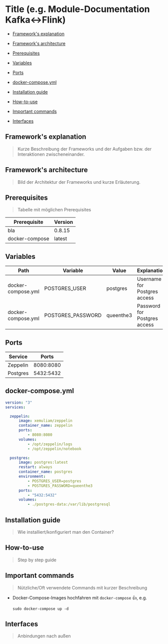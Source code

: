 # Title (e.g. Module-Documentation Kafka<->Flink)

* [Framework's explanation](#frameworks-explanation)

* [Framework's architecture](#frameworks-architecture)

* [Prerequisites](#prerequisites)

* [Variables](#variables)

* [Ports](#ports)

* [docker-compose.yml](#dockercomposeyml)

* [Installation guide](#installation-guide)

* [How-to-use](#howtouse)

* [Important commands](#important-commands)

* [Interfaces](#interfaces)




## <a name="frameworks-explanation"></a> Framework's explanation 

> Kurze Beschreibung der Frameworks und der Aufgaben bzw. der Interaktionen zwischeneinander.

## <a name="frameworks-architecture"></a> Framework's architecture

> Bild der Architektur der Frameworks und kurze Erläuterung.

## Prerequisites

> Tabelle mit möglichen Prerequisites

Prerequisite | Version 
------------ | -------
bla | 0.8.15
docker-compose | latest

## Variables  

Path | Variable | Value | Explanation 
---- | -------- | -------- | -----------
docker-compose.yml | POSTGRES_USER | postgres | Username for Postgres access
docker-compose.yml | POSTGRES_PASSWORD | queenthe3 | Password for Postgres access

## Ports

Service | Ports 
--- | ---
Zeppelin | 8080:8080
Postgres | 5432:5432

## <a name="dockercomposeyml"></a> docker-compose.yml

```yml
version: "3"
services:

  zeppelin:
      image: xemuliam/zeppelin
      container_name: zeppelin
      ports:
          - 8080:8080
      volumes:
          - /opt/zeppelin/logs
          - /opt/zeppelin/notebook

  postgres:
      image: postgres:latest
      restart: always
      container_name: postgres
      environment:
          - POSTGRES_USER=postgres
          - POSTGRES_PASSWORD=queenthe3
      ports:
          - "5432:5432"
      volumes:
          - ./postgres-data:/var/lib/postgresql
```

## Installation guide

> Wie installiert/konfiguriert man den Container?

## <a name="howtouse"></a> How-to-use

> Step by step guide 

## Important commands

> Nützliche/Oft verwendete Commands mit kurzer Beschreibung

- Docker-Compose-Images hochfahren mit `docker-compose` :+1:, e.g.
    ```shell
    sudo docker-compose up -d
    ```

## Interfaces

> Anbindungen nach außen
